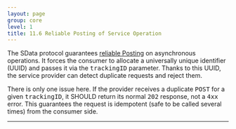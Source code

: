 ```yaml
---
layout: page
group: core
level: 1
title: 11.6 Reliable Posting of Service Operation
---
```


The SData protocol guarantees [reliable Posting](../0804/ "8.4 Reliable Posting") on
asynchronous operations. It forces the consumer to allocate a universally unique
identifier (UUID)&nbsp;and passes it via the <tt>trackingID</tt> parameter. Thanks to
this UUID, the service provider can detect duplicate requests and reject them.

There is only one issue&nbsp;here. If the provider receives a duplicate
<tt>POST</tt> for a given <tt>trackingID</tt>, it SHOULD return its normal
<tt>202</tt> response, not a <tt>4xx</tt> error. This&nbsp;guarantees the request
is&nbsp;idempotent (safe to be called several times) from the consumer side.

* * *